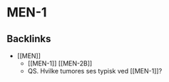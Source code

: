 # MEN-1

## Backlinks
* [[MEN]]
	* [[MEN-1]]
[[MEN-2B]]
	* QS. Hvilke tumores ses typisk ved [[MEN-1]]?

<!-- {BearID:55272038-4F4A-43FA-9158-40363A305E8F-62757-00006E7F54D94BAF} -->
